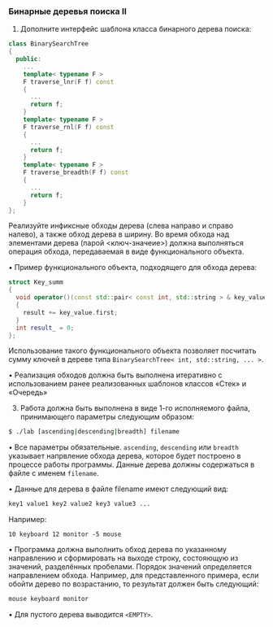 ### Бинарные деревья поиска II
1. Дополните интерфейс шаблона класса бинарного дерева поиска:
```cpp
class BinarySearchTree
{
  public:
    ...
    template< typename F >
    F traverse_lnr(F f) const
    {
      ...
      return f;
    }
    template< typename F >
    F traverse_rnl(F f) const
    {
      ...
      return f;
    }
    template< typename F >
    F traverse_breadth(F f) const
    {
      ...
      return f;
    }
};
```
Реализуйте инфиксные обходы дерева (слева направо и справо налево), а также обход дерева в
ширину. Во время обхода над элементами дерева (парой <ключ-значеие>) должна выполняться
операция обхода, передаваемая в виде функционального объекта.

• Пример функционального объекта, подходящего для обхода дерева:
```cpp
struct Key_summ
{
  void operator()(const std::pair< const int, std::string > & key_value)
  {
    result += key_value.first;
  }
  int result_ = 0;
};
```
Использование такого функционального объекта позволяет посчитать сумму ключей в дереве
типа ```BinarySearchTree< int, std::string, ... >```.

• Реализация обходов должна быть выполнена итеративно с использованием ранее реализованных шаблонов классов «Стек» и «Очередь»

3. Работа должна быть выполнена в виде 1-го исполняемого файла, принимающего параметры следующим образом:
```bash
$ ./lab [ascending|descending|breadth] filename
```

• Все параметры обязательные. ```ascending```, ```descending``` или ```breadth``` указывает напрвление обхода дерева, которое будет построено в процессе работы программы. Данные дерева должны
содержаться в файле с именем ```filename```.

• Данные для дерева в файле filename имеют следующий вид:
```txt
key1 value1 key2 value2 key3 value3 ...
```
Например:
```
10 keyboard 12 monitor -5 mouse
```

• Программа должна выполнить обход дерева по указанному направлению и сформировать на
выходе строку, состояющую из значений, разделённых пробелами. Порядок значений определяется направлением обхода. Например, для представленного примера, если обойти дерево по
возрастанию, то результат должен быть следующий:
```txt
mouse keyboard monitor
```

• Для пустого дерева выводится ```<EMPTY>```.
